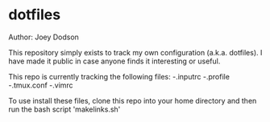 # dotfiles
Author: Joey Dodson

This repository simply exists to track my own configuration (a.k.a. dotfiles). I have made it public in case anyone finds it interesting or useful. 

This repo is currently tracking the following files:
-.inputrc
-.profile
-.tmux.conf
-.vimrc

To use install these files, clone this repo into your home directory and then run the bash script 'makelinks.sh'
